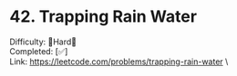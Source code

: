 # 42. Trapping Rain Water

Difficulty: 🔴Hard🔴 \
Completed: [✅] \
Link: https://leetcode.com/problems/trapping-rain-water \
